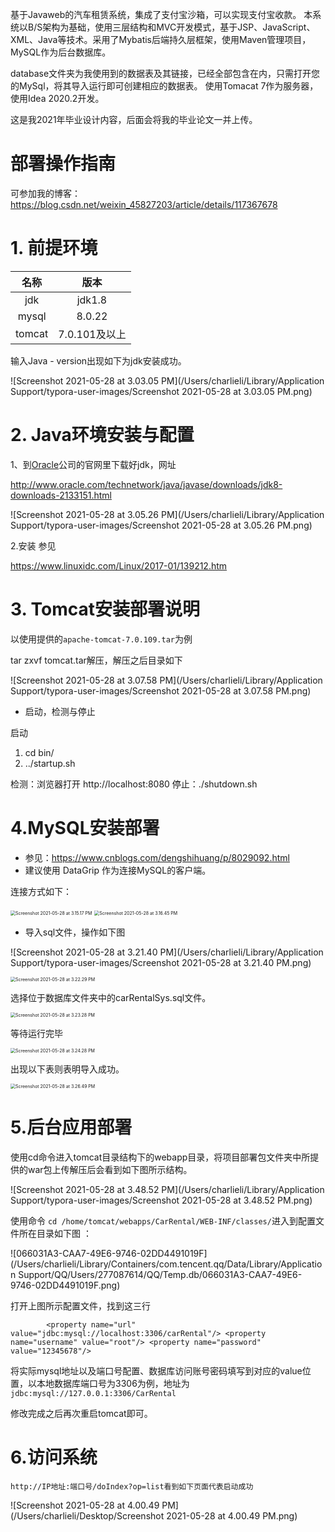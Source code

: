 基于Javaweb的汽车租赁系统，集成了支付宝沙箱，可以实现支付宝收款。
本系统以B/S架构为基础，使用三层结构和MVC开发模式，基于JSP、JavaScript、XML、Java等技术。采用了Mybatis后端持久层框架，使用Maven管理项目，MySQL作为后台数据库。

database文件夹为我使用到的数据表及其链接，已经全部包含在内，只需打开您的MySql，将其导入运行即可创建相应的数据表。
使用Tomacat 7作为服务器，使用Idea 2020.2开发。

这是我2021年毕业设计内容，后面会将我的毕业论文一并上传。

# 部署操作指南

可参加我的博客：
https://blog.csdn.net/weixin_45827203/article/details/117367678

# 1. 前提环境

|  名称  |     版本      |
| :----: | :-----------: |
|  jdk   |    jdk1.8     |
| mysql  |    8.0.22     |
| tomcat | 7.0.101及以上 |

输入Java - version出现如下为jdk安装成功。

![Screenshot 2021-05-28 at 3.03.05 PM](/Users/charlieli/Library/Application Support/typora-user-images/Screenshot 2021-05-28 at 3.03.05 PM.png)

# 2. Java环境安装与配置

1、到[Oracle](http://www.linuxidc.com/topicnews.aspx?tid=12)公司的官网里下载好jdk，网址

http://www.oracle.com/technetwork/java/javase/downloads/jdk8-downloads-2133151.html

![Screenshot 2021-05-28 at 3.05.26 PM](/Users/charlieli/Library/Application Support/typora-user-images/Screenshot 2021-05-28 at 3.05.26 PM.png)

2.安装 参见

https://www.linuxidc.com/Linux/2017-01/139212.htm

# 3. Tomcat安装部署说明

以使用提供的`apache-tomcat-7.0.109.tar`为例

tar zxvf tomcat.tar解压，解压之后目录如下

![Screenshot 2021-05-28 at 3.07.58 PM](/Users/charlieli/Library/Application Support/typora-user-images/Screenshot 2021-05-28 at 3.07.58 PM.png)

- 启动，检测与停止

启动

1. cd bin/
2. ../startup.sh

检测：浏览器打开 http://localhost:8080
停止：./shutdown.sh

# 4.MySQL安装部署

- 参见：https://www.cnblogs.com/dengshihuang/p/8029092.html
- 建议使用 DataGrip 作为连接MySQL的客户端。

连接方式如下：

<img src="/Users/charlieli/Library/Application Support/typora-user-images/Screenshot 2021-05-28 at 3.15.17 PM.png" alt="Screenshot 2021-05-28 at 3.15.17 PM" style="zoom: 50%;" />

<img src="/Users/charlieli/Library/Application Support/typora-user-images/Screenshot 2021-05-28 at 3.16.45 PM.png" alt="Screenshot 2021-05-28 at 3.16.45 PM" style="zoom:50%;" />

- 导入sql文件，操作如下图 

![Screenshot 2021-05-28 at 3.21.40 PM](/Users/charlieli/Library/Application Support/typora-user-images/Screenshot 2021-05-28 at 3.21.40 PM.png)

<img src="/Users/charlieli/Library/Application Support/typora-user-images/Screenshot 2021-05-28 at 3.22.29 PM.png" alt="Screenshot 2021-05-28 at 3.22.29 PM" style="zoom:50%;" />

选择位于数据库文件夹中的carRentalSys.sql文件。

<img src="/Users/charlieli/Library/Application Support/typora-user-images/Screenshot 2021-05-28 at 3.23.28 PM.png" alt="Screenshot 2021-05-28 at 3.23.28 PM" style="zoom:50%;" />

等待运行完毕

<img src="/Users/charlieli/Library/Application Support/typora-user-images/Screenshot 2021-05-28 at 3.24.28 PM.png" alt="Screenshot 2021-05-28 at 3.24.28 PM" style="zoom:50%;" />

出现以下表则表明导入成功。

<img src="/Users/charlieli/Library/Application Support/typora-user-images/Screenshot 2021-05-28 at 3.26.49 PM.png" alt="Screenshot 2021-05-28 at 3.26.49 PM" style="zoom:50%;" />

# 5.后台应用部署

使用cd命令进入tomcat目录结构下的webapp目录，将项目部署包文件夹中所提供的war包上传解压后会看到如下图所示结构。

![Screenshot 2021-05-28 at 3.48.52 PM](/Users/charlieli/Library/Application Support/typora-user-images/Screenshot 2021-05-28 at 3.48.52 PM.png)

使用命令 `cd /home/tomcat/webapps/CarRental/WEB-INF/classes/`进入到配置文件所在目录如下图 ：

![066031A3-CAA7-49E6-9746-02DD4491019F](/Users/charlieli/Library/Containers/com.tencent.qq/Data/Library/Application Support/QQ/Users/277087614/QQ/Temp.db/066031A3-CAA7-49E6-9746-02DD4491019F.png)

打开上图所示配置文件，找到这三行

`        <property name="url" value="jdbc:mysql://localhost:3306/carRental"/>
        <property name="username" value="root"/>
        <property name="password" value="12345678"/>`

将实际mysql地址以及端口号配置、数据库访问账号密码填写到对应的value位置，以本地数据库端口号为3306为例，地址为 `jdbc:mysql://127.0.0.1:3306/CarRental`

修改完成之后再次重启tomcat即可。

# 6.访问系统

`http://IP地址:端口号/doIndex?op=list看到如下页面代表启动成功` 

![Screenshot 2021-05-28 at 4.00.49 PM](/Users/charlieli/Desktop/Screenshot 2021-05-28 at 4.00.49 PM.png)
